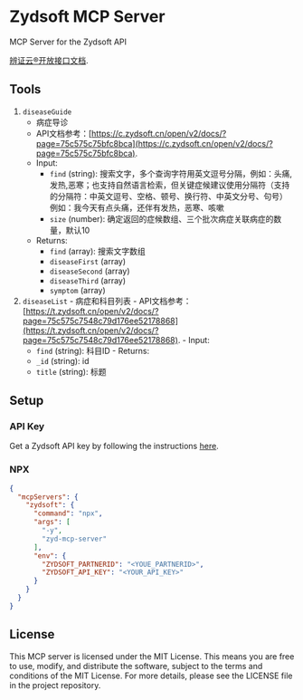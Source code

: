 # Zydsoft MCP Server

MCP Server for the Zydsoft API

[辨证云®开放接口文档](https://c.zydsoft.cn/open/v2/docs/).

## Tools

1. `diseaseGuide`
   - 病症导诊
   - API文档参考：[https://c.zydsoft.cn/open/v2/docs/?page=75c575c75bfc8bca](https://c.zydsoft.cn/open/v2/docs/?page=75c575c75bfc8bca).
   - Input: 
     - `find` (string): 搜索文字，多个查询字符用英文逗号分隔，例如：头痛,发热,恶寒；也支持自然语言检索，但关键症候建议使用分隔符（支持的分隔符：中英文逗号、空格、顿号、换行符、中英文分号、句号）例如：我今天有点头痛，还伴有发热，恶寒、咳嗽
     - `size` (number): 确定返回的症候数组、三个批次病症关联病症的数量，默认10
   - Returns: 
     - `find` (array): 搜索文字数组
     - `diseaseFirst` (array)
     - `diseaseSecond` (array)
     - `diseaseThird` (array)
     - `symptom` (array)
  2. `diseaseList`
    - 病症和科目列表
    - API文档参考：[https://t.zydsoft.cn/open/v2/docs/?page=75c575c7548c79d176ee52178868](https://t.zydsoft.cn/open/v2/docs/?page=75c575c7548c79d176ee52178868).
    - Input: 
     - `find` (string): 科目ID 
    - Returns: 
     - `_id` (string): id
     - `title` (string): 标题

## Setup

### API Key
Get a Zydsoft API key by following the instructions [here](https://c.zydsoft.cn/partner/#/studio).

### NPX

```json
{
  "mcpServers": {
    "zydsoft": {
      "command": "npx",
      "args": [
        "-y",
        "zyd-mcp-server"
      ],
      "env": {
        "ZYDSOFT_PARTNERID": "<YOUE_PARTNERID>",
        "ZYDSOFT_API_KEY": "<YOUR_API_KEY>"
      }
    }
  }
}
```

## License

This MCP server is licensed under the MIT License. This means you are free to use, modify, and distribute the software, subject to the terms and conditions of the MIT License. For more details, please see the LICENSE file in the project repository.

